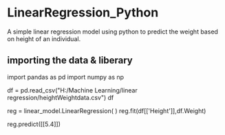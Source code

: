 # LinearRegression_Python
A simple linear regression model using python to predict the weight based on height of an individual.

## importing the data & liberary
import pandas as pd
import numpy as np

df = pd.read_csv("H:/Machine Learning/linear regression/heightWeightdata.csv")
df

reg = linear_model.LinearRegression( )
reg.fit(df[['Height']],df.Weight)

reg.predict([[5.4]])
